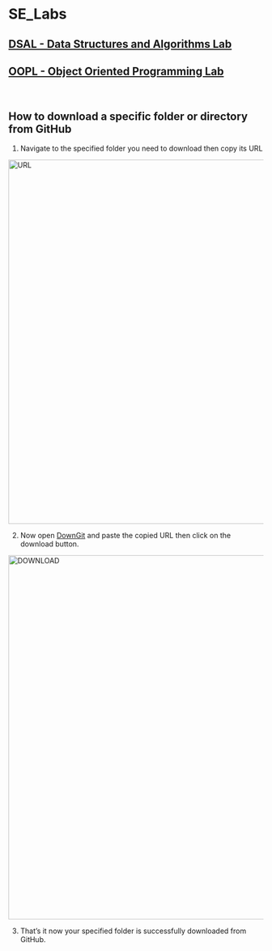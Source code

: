 # SE_Labs

## [DSAL - Data Structures and Algorithms Lab](https://github.com/GopalSaraf/SE_Labs/tree/main/DSAL)

## [OOPL - Object Oriented Programming Lab](https://github.com/GopalSaraf/SE_Labs/tree/main/OOPL)

<br>

## How to download a specific folder or directory from GitHub

1. Navigate to the specified folder you need to download then copy its URL

<img width="720" alt="URL" src="https://user-images.githubusercontent.com/83419951/196021218-ae8c95ad-1bd3-45fd-97ad-8335b66acf93.png">

2. Now open [DownGit](https://minhaskamal.github.io/DownGit/#/home) and paste the copied URL then click on the download button.

<img width="720" alt="DOWNLOAD" src="https://user-images.githubusercontent.com/83419951/196021573-466887cd-20e1-40a4-910c-afa6a7944fce.png">

3. That’s it now your specified folder is successfully downloaded from GitHub.
